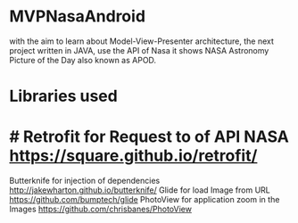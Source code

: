 # MVPNasaAndroid


with the aim to learn about Model-View-Presenter architecture, the next project written in JAVA, use the API of Nasa it shows NASA Astronomy Picture of the Day also known as APOD.

# Libraries used

# # Retrofit for Request to of API NASA https://square.github.io/retrofit/
Butterknife for injection of dependencies  http://jakewharton.github.io/butterknife/
Glide for load Image from URL https://github.com/bumptech/glide
PhotoView for application zoom in the Images https://github.com/chrisbanes/PhotoView

